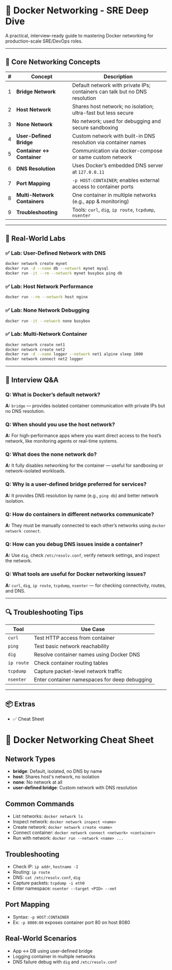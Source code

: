 
# 🐳 Docker Networking - SRE Deep Dive

A practical, interview-ready guide to mastering Docker networking for production-scale SRE/DevOps roles.

---

## 🔧 Core Networking Concepts

| # | Concept                     | Description                                                                 |
|---|-----------------------------|-----------------------------------------------------------------------------|
| 1 | **Bridge Network**          | Default network with private IPs; containers can talk but no DNS resolution |
| 2 | **Host Network**            | Shares host network; no isolation; ultra-fast but less secure               |
| 3 | **None Network**            | No network; used for debugging and secure sandboxing                        |
| 4 | **User-Defined Bridge**     | Custom network with built-in DNS resolution via container names            |
| 5 | **Container ↔ Container**   | Communication via docker-compose or same custom network                    |
| 6 | **DNS Resolution**          | Uses Docker’s embedded DNS server at `127.0.0.11`                          |
| 7 | **Port Mapping**            | `-p HOST:CONTAINER`; enables external access to container ports            |
| 8 | **Multi-Network Containers**| One container in multiple networks (e.g., app & monitoring)                |
| 9 | **Troubleshooting**         | Tools: `curl`, `dig`, `ip route`, `tcpdump`, `nsenter`                     |

---

## 🧪 Real-World Labs

### ✅ Lab: User-Defined Network with DNS
```bash
docker network create mynet
docker run -d --name db --network mynet mysql
docker run -it --rm --network mynet busybox ping db
```

### ✅ Lab: Host Network Performance
```bash
docker run --rm --network host nginx
```

### ✅ Lab: None Network Debugging
```bash
docker run -it --network none busybox
```

### ✅ Lab: Multi-Network Container
```bash
docker network create net1
docker network create net2
docker run -d --name logger --network net1 alpine sleep 1000
docker network connect net2 logger
```

---

## 🎯 Interview Q&A

### Q: What is Docker’s default network?
**A:** `bridge` — provides isolated container communication with private IPs but no DNS resolution.

### Q: When should you use the host network?
**A:** For high-performance apps where you want direct access to the host’s network, like monitoring agents or real-time systems.

### Q: What does the none network do?
**A:** It fully disables networking for the container — useful for sandboxing or network-isolated workloads.

### Q: Why is a user-defined bridge preferred for services?
**A:** It provides DNS resolution by name (e.g., `ping db`) and better network isolation.

### Q: How do containers in different networks communicate?
**A:** They must be manually connected to each other’s networks using `docker network connect`.

### Q: How can you debug DNS issues inside a container?
**A:** Use `dig`, check `/etc/resolv.conf`, verify network settings, and inspect the network.

### Q: What tools are useful for Docker networking issues?
**A:** `curl`, `dig`, `ip route`, `tcpdump`, `nsenter` — for checking connectivity, routes, and DNS.

---

## 🔍 Troubleshooting Tips

| Tool       | Use Case                                       |
|------------|------------------------------------------------|
| `curl`     | Test HTTP access from container                |
| `ping`     | Test basic network reachability                |
| `dig`      | Resolve container names using Docker DNS       |
| `ip route` | Check container routing tables                 |
| `tcpdump`  | Capture packet-level network traffic           |
| `nsenter`  | Enter container namespaces for deep debugging  |

---

## 📦 Extras

- ✅ Cheat Sheet

# 📝 Docker Networking Cheat Sheet

## Network Types
- **bridge**: Default, isolated, no DNS by name
- **host**: Shares host's network, no isolation
- **none**: No network at all
- **user-defined bridge**: Custom network with DNS resolution

## Common Commands
- List networks: `docker network ls`
- Inspect network: `docker network inspect <name>`
- Create network: `docker network create <name>`
- Connect container: `docker network connect <network> <container>`
- Run with network: `docker run --network <name> ...`

## Troubleshooting
- Check IP: `ip addr`, `hostname -I`
- Routing: `ip route`
- DNS: `cat /etc/resolv.conf`, `dig`
- Capture packets: `tcpdump -i eth0`
- Enter namespace: `nsenter --target <PID> --net`

## Port Mapping
- Syntax: `-p HOST:CONTAINER`
- Ex: `-p 8080:80` exposes container port 80 on host 8080

## Real-World Scenarios
- App ↔ DB using user-defined bridge
- Logging container in multiple networks
- DNS failure debug with `dig` and `/etc/resolv.conf`

